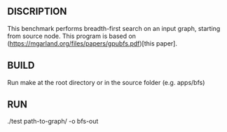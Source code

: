 ## DISCRIPTION 

This benchmark performs breadth-first search on an input graph, starting from source node. This program is based on (https://mgarland.org/files/papers/gpubfs.pdf)[this paper].


## BUILD

Run make at the root directory or in the source folder (e.g. apps/bfs)

## RUN

./test path-to-graph/ -o bfs-out

